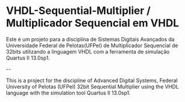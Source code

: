 # VHDL-Sequential-Multiplier / Multiplicador Sequencial em VHDL

Este é um projeto para a disciplina de Sistemas Digitais Avançados da Universidade Federal de Pelotas(UFPel) de Multiplicador Sequencial de 32bits utilizando a linguagem VHDL com a ferramenta de simulação Quartus II 13.0sp1.

--

This is a project for the discipline of Advanced Digital Systems, Federal University of Pelotas (UFPel) 32bit Sequential Multiplier using the VHDL language with the simulation tool Quartus II 13.0sp1.
